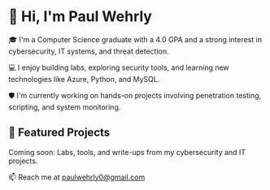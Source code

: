 # 👋 Hi, I'm Paul Wehrly

🎓 I'm a Computer Science graduate with a 4.0 GPA and a strong interest in cybersecurity, IT systems, and threat detection.

💻 I enjoy building labs, exploring security tools, and learning new technologies like Azure, Python, and MySQL.

🛡️ I'm currently working on hands-on projects involving penetration testing, scripting, and system monitoring.

## 🧪 Featured Projects

Coming soon: Labs, tools, and write-ups from my cybersecurity and IT projects.

📫 Reach me at [paulwehrly0@gmail.com](mailto:paulwehrly0@gmail.com)
<!--
**paulwehrly/paulwehrly** is a ✨ _special_ ✨ repository because its `README.md` (this file) appears on your GitHub profile.

Here are some ideas to get you started:

- 🔭 I’m currently working on ...
- 🌱 I’m currently learning ...
- 👯 I’m looking to collaborate on ...
- 🤔 I’m looking for help with ...
- 💬 Ask me about ...
- 📫 How to reach me: ...
- 😄 Pronouns: ...
- ⚡ Fun fact: ...
-->
